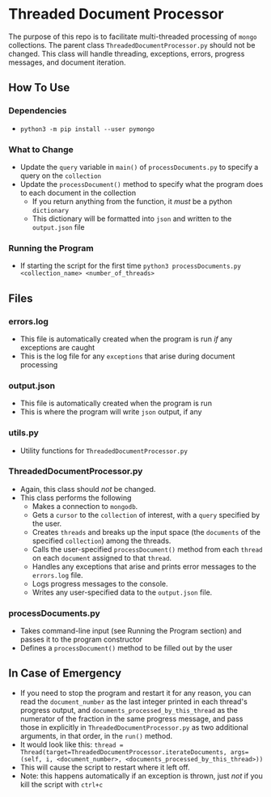 # Threaded Document Processor
The purpose of this repo is to facilitate multi-threaded processing of `mongo` collections. The parent class `ThreadedDocumentProcessor.py` should not be changed. This class will handle threading, exceptions, errors, progress messages, and document iteration.

## How To Use
### Dependencies
- `python3 -m pip install --user pymongo`
### What to Change
- Update the `query` variable in `main()` of `processDocuments.py` to specify a query on the `collection`
- Update the `processDocument()` method to specify what the program does to each document in the collection
    - If you return anything from the function, it _must_ be a python `dictionary`
    - This dictionary will be formatted into `json` and written to the `output.json` file
### Running the Program
- If starting the script for the first time `python3 processDocuments.py <collection_name> <number_of_threads>`

## Files
### errors.log
- This file is automatically created when the program is run _if_ any exceptions are caught
- This is the log file for any `exceptions` that arise during document processing
### output.json
- This file is automatically created when the program is run
- This is where the program will write `json` output, if any
### utils.py
- Utility functions for `ThreadedDocumentProcessor.py`
### ThreadedDocumentProcessor.py
- Again, this class should _not_ be changed.
- This class performs the following
    - Makes a connection to `mongodb`.
    - Gets a `cursor` to the `collection` of interest, with a `query` specified by the user.
    - Creates `threads` and breaks up the input space (the `documents` of the specified `collection`) among the threads.
    - Calls the user-specified `processDocument()` method from each `thread` on each `document` assigned to that `thread`.
    - Handles any exceptions that arise and prints error messages to the `errors.log` file.
    - Logs progress messages to the console.
    - Writes any user-specified data to the `output.json` file.
### processDocuments.py
- Takes command-line input (see Running the Program section) and passes it to the program constructor
- Defines a `processDocument()` method to be filled out by the user

## In Case of Emergency
- If you need to stop the program and restart it for any reason, you can read the `document_number` as the last integer printed in each thread's progress output, and `documents_processed_by_this_thread` as the numerator of the fraction in the same progress message, and pass those in explicitly in `ThreadedDocumentProcessor.py` as two additional arguments, in that order, in the `run()` method.
- It would look like this: `thread = Thread(target=ThreadedDocumentProcessor.iterateDocuments, args=(self, i, <document_number>, <documents_processed_by_this_thread>))`
- This will cause the script to restart where it left off.
- Note: this happens automatically if an exception is thrown, just _not_ if you kill the script with `ctrl+c`
